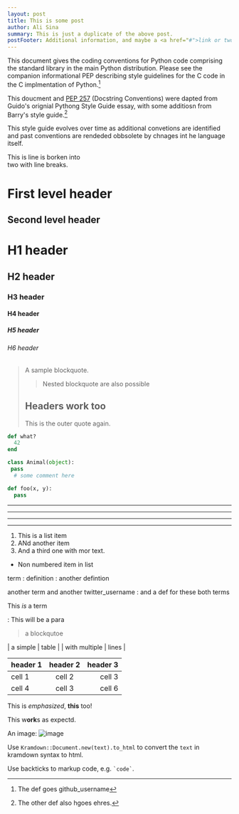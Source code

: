 ```yaml
---
layout: post
title: This is some post
author: Ali Sina
summary: This is just a duplicate of the above post.
postFooter: Additional information, and maybe a <a href="#">link or two</a>
---
```

This document gives the coding conventions for Python code
 comprising the standard library in the main Python distribution. Please see the companion informational PEP
  describing style guidelines for the C code in the C implmentation of Python.[^1]

This doucment and [PEP 257](https://www.python.org/dev/peps/pep-0257/) (Docstring Conventions) were dapted from Guido's orignial Pythong Style Guide essay, with some additiosn from Barry's style guide.[^2]

This style guide evolves over time as additional convetions are identified and past conventions are rendeded obbsolete by chnages int he language itself.

This is line is borken into  
two with line breaks.

First level header
===============


Second level header
----------------


# H1 header
## H2 header
### H3 header
#### H4 header
##### H5 header
###### H6 header

> A sample blockquote.
>
> > Nested blockquote are also possible
>
> ## Headers work too
> This is the outer quote again.

~~~ruby
def what?
  42
end
~~~

~~~python
class Animal(object):
 pass
  # some comment here
~~~

```python
def foo(x, y):
  pass
```

* * *

---

 - - - - - -

---------------------------


1. This is a list item
2. ANd another item
2. And a third one with mor text.


* Non numbered item in list


term
: definition
: another defintion


another term
and another twitter_username
: and a def for these both terms


This *is* a term

: This will be a para

> a blockqutoe


| a simple | table |
| with multiple | lines |

| header 1 | header 2 | header 3 |
|:--------|:--------:|--------:|
| cell 1 | cell 2 | cell 3 |
| cell 4 | cell 3 | cell 6 |


This is *emphasized*, __this__ too!

This w**ork**s as expectd.


An image: ![image](http://placekitten.com/200/300)


Use `Kramdown::Document.new(text).to_html` to convert the
`text` in kramdown syntax to html.


Use backticks to markup code, e.g. `` `code` ``.


[^1]: The def goes github_username
[^2]: The other def also hgoes ehres.
